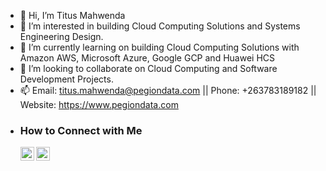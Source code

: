 - 👋 Hi, I’m Titus Mahwenda
- 👀 I’m interested in building Cloud Computing Solutions and Systems Engineering Design.
- 🌱 I’m currently learning on building Cloud Computing Solutions with Amazon AWS, Microsoft Azure, Google GCP and Huawei HCS 
- 💞️ I’m looking to collaborate on Cloud Computing and Software Development Projects.
- 📫 Email: titus.mahwenda@pegiondata.com || Phone: +263783189182 || Website: https://www.pegiondata.com
- <h3>How to Connect with Me</h3>
     <a href="https://twitter.com/PegionTitus">
     <img align="left" alt="Mitul | Twitter" width="22px" src="https://raw.githubusercontent.com/peterthehan/peterthehan/master/assets/twitter.svg" /></a>
     <a href="https://www.linkedin.com/in/titusmahwenda93">
     <img align="left" alt="Mitul's LinkedIN" width="22px" src="https://raw.githubusercontent.com/peterthehan/peterthehan/master/assets/linkedin.svg" />
     </a>

<!---
titusmahwenda/titusmahwenda is a ✨ special ✨ repository because its `README.md` (this file) appears on your GitHub profile.
You can click the Preview link to take a look at your changes.
--->

